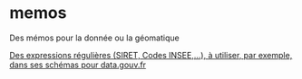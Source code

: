 # memos
Des mémos pour la donnée ou la géomatique

[Des expressions régulières (SIRET, Codes INSEE,...), à utiliser, par exemple, dans ses schémas pour data.gouv.fr](regexes.md)
